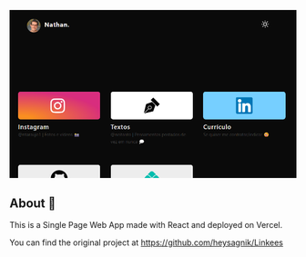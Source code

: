 ![Preview](public/desktop-preview.png)

## About 🎯
This is a Single Page Web App made with React and deployed on Vercel.

You can find the original project at https://github.com/heysagnik/Linkees